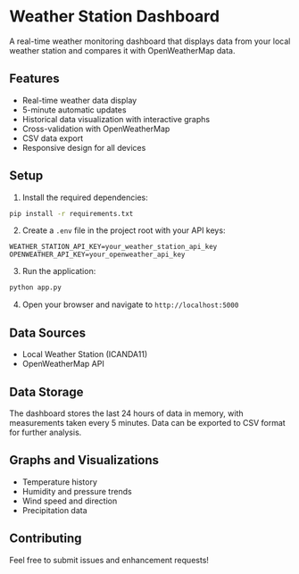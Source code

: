 # Weather Station Dashboard

A real-time weather monitoring dashboard that displays data from your local weather station and compares it with OpenWeatherMap data.

## Features

- Real-time weather data display
- 5-minute automatic updates
- Historical data visualization with interactive graphs
- Cross-validation with OpenWeatherMap
- CSV data export
- Responsive design for all devices

## Setup

1. Install the required dependencies:
```bash
pip install -r requirements.txt
```

2. Create a `.env` file in the project root with your API keys:
```
WEATHER_STATION_API_KEY=your_weather_station_api_key
OPENWEATHER_API_KEY=your_openweather_api_key
```

3. Run the application:
```bash
python app.py
```

4. Open your browser and navigate to `http://localhost:5000`

## Data Sources

- Local Weather Station (ICANDA11)
- OpenWeatherMap API

## Data Storage

The dashboard stores the last 24 hours of data in memory, with measurements taken every 5 minutes. Data can be exported to CSV format for further analysis.

## Graphs and Visualizations

- Temperature history
- Humidity and pressure trends
- Wind speed and direction
- Precipitation data

## Contributing

Feel free to submit issues and enhancement requests! 